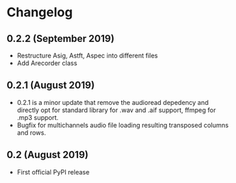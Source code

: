 # Changelog

## 0.2.2 (September 2019)
* Restructure Asig, Astft, Aspec into different files
* Add Arecorder class

## 0.2.1 (August 2019)

* 0.2.1 is a minor update that remove the audioread depedency and directly opt for standard library for .wav and .aif support, ffmpeg for .mp3 support. 
* Bugfix for multichannels audio file loading resulting transposed columns and rows. 


## 0.2 (August 2019)

* First official PyPI release

